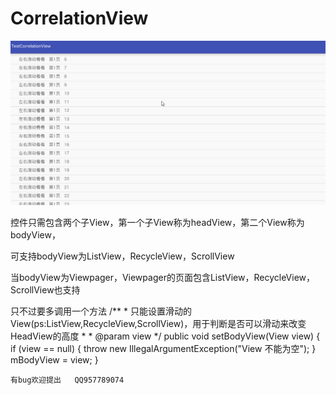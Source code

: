 # CorrelationView


![](img/a.gif)  


控件只需包含两个子View，第一个子View称为headView，第二个View称为bodyView，


可支持bodyView为ListView，RecycleView，ScrollView

当bodyView为Viewpager，Viewpager的页面包含ListView，RecycleView，ScrollView也支持

只不过要多调用一个方法
    /**
     * 只能设置滑动的View(ps:ListView,RecycleView,ScrollView)，用于判断是否可以滑动来改变HeadView的高度
     *
     * @param view
     */
    public void setBodyView(View view) {
        if (view == null) {
            throw new IllegalArgumentException("View 不能为空");
        }
        mBodyView = view;
    }
    
    有bug欢迎提出   QQ957789074

